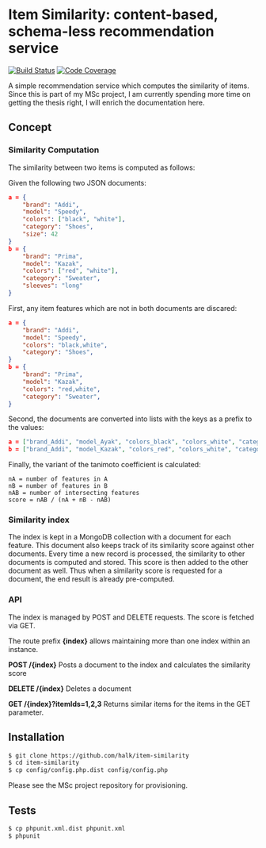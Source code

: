 # Item Similarity: content-based, schema-less recommendation service

[![Build Status](https://travis-ci.org/halk/item-similarity.svg?branch=master)](https://travis-ci.org/halk/item-similarity)
[![Code Coverage](https://scrutinizer-ci.com/g/halk/item-similarity/badges/coverage.png?b=master)](https://scrutinizer-ci.com/g/halk/item-similarity/?branch=master)

A simple recommendation service which computes the similarity of items. Since
this is part of my MSc project, I am currently spending more time on getting the
thesis right, I will enrich the documentation here.

## Concept

### Similarity Computation

The similarity between two items is computed as follows:

Given the following two JSON documents:

```json
a = {
    "brand": "Addi",
    "model": "Speedy",
    "colors": ["black", "white"],
    "category": "Shoes",
    "size": 42
}
b = {
    "brand": "Prima",
    "model": "Kazak",
    "colors": ["red", "white"],
    "category": "Sweater",
    "sleeves": "long"
}
```

First, any item features which are not in both documents are discared:

```json
a = {
    "brand": "Addi",
    "model": "Speedy",
    "colors": "black,white",
    "category": "Shoes",
}
b = {
    "brand": "Prima",
    "model": "Kazak",
    "colors": "red,white",
    "category": "Sweater",
}
```

Second, the documents are converted into lists with the keys as a prefix to the values:

```json
a = ["brand_Addi", "model_Ayak", "colors_black", "colors_white", "category_Shoes"]
b = ["brand_Addi", "model_Kazak", "colors_red", "colors_white", "category_Sweater"]
```

Finally, the variant of the tanimoto coefficient is calculated:

```
nA = number of features in A
nB = number of features in B
nAB = number of intersecting features
score = nAB / (nA + nB - nAB)
```

### Similarity index

The index is kept in a MongoDB collection with a document for each feature. This
document also keeps track of its similarity score against other documents. Every time
a new record is processed, the similarity to other documents is computed and stored.
This score is then added to the other document as well. Thus when a similarity
score is requested for a document, the end result is already pre-computed.

### API

The index is managed by POST and DELETE requests. The score is fetched via GET.

The route prefix **{index}** allows maintaining more than one index within an instance.

**POST /{index}** Posts a document to the index and calculates the similarity score

**DELETE /{index}** Deletes a document

**GET /{index}?itemIds=1,2,3** Returns similar items for the items in the GET parameter.

## Installation

```bash
$ git clone https://github.com/halk/item-similarity
$ cd item-similarity
$ cp config/config.php.dist config/config.php
```

Please see the MSc project repository for provisioning.

## Tests

```bash
$ cp phpunit.xml.dist phpunit.xml
$ phpunit
```
